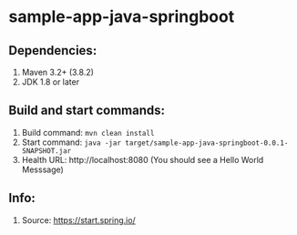 # sample-app-java-springboot
## Dependencies:
1. Maven 3.2+ (3.8.2)
2. JDK 1.8 or later

## Build and start commands:
1. Build command: ```mvn clean install```
2. Start command: ```java -jar target/sample-app-java-springboot-0.0.1-SNAPSHOT.jar```
3. Health URL: http://localhost:8080 (You should see a Hello World Messsage)

## Info:
1. Source: https://start.spring.io/
